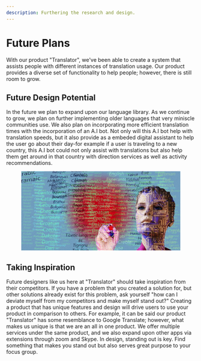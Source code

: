 ```yaml
---
description: Furthering the research and design.
---
```


# Future Plans

With our product "Translator", we've been able to create a system that assists people with different instances of translation usage. Our product provides a diverse set of functionality to help people; however, there is still room to grow.&#x20;

## Future Design Potential

In the future we plan to expand upon our language library. As we continue to grow, we plan on further implementing older languages that very miniscle communities use. We also plan on incorporating more efficient translation times with the incorporation of an A.I bot. Not only will this A.I bot help with translation speeds, but it also provide as a embeded digital assistant to help the user go about their day-for example if a user is traveling to a new country, this A.I bot could not only assist with translations but also help them get around in that country with direction services as well as activity recommendations.

<figure><img src=".gitbook/assets/nobrain_language_ai.webp" alt=""><figcaption></figcaption></figure>

## Taking Inspiration

Future designers like us here at "Translator" should take inspiration from their competitors. If you have a problem that you created a solution for, but other solutions already exist for this problem, ask yourself "how can I deviate myself from my competitors and make myself stand out?" Creating a product that has unique features and design will drive users to use your product in comparison to others. For example, it can be said our product "Translator" has some resemblance to Google Translate; however, what makes us unique is that we are an all in one product. We offer multiple services under the same product, and we also expand upon other apps via extensions through zoom and Skype. In design, standing out is key. Find something that makes you stand out but also serves great purpose to your focus group.
